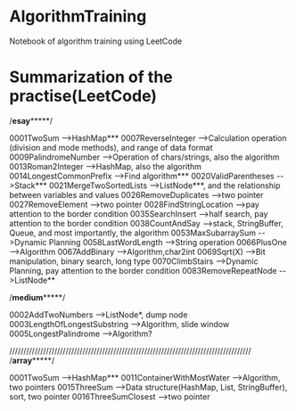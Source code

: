 # AlgorithmTraining
Notebook of algorithm training using LeetCode

# Summarization of the practise(LeetCode)

/******************************************esay***********************************************/

0001TwoSum                      -->HashMap***
0007ReverseInteger              -->Calculation operation (division and mode methods), and range of data format
0009PalindromeNumber	          -->Operation of chars/strings, also the algorithm
0013Roman2Integer	              -->HashMap, also the algorithm
0014LongestCommonPrefix	        -->Find algorithm***
0020ValidParentheses            -->Stack***
0021MergeTwoSortedLists         -->ListNode***, and the relationship between variables and values
0026RemoveDuplicates            -->two pointer
0027RemoveElement               -->two pointer
0028FindStringLocation          -->pay attention to the border condition
0035SearchInsert                -->half search, pay attention to the border condition
0038CountAndSay                 -->stack, StringBuffer, Queue, and most importantly, the algorithm
0053MaxSubarraySum              -->Dynamic Planning
0058LastWordLength              -->String operation
0066PlusOne                     -->Algorithm
0067AddBinary                   -->Algorithm,char2int
0069Sqrt(X)                     -->Bit manipulation, binary search, long type
0070ClimbStairs                 -->Dynamic Planning, pay attention to the border condition
0083RemoveRepeatNode            -->ListNode**


/******************************************medium***********************************************/

0002AddTwoNumbers               -->ListNode*, dump node
0003LengthOfLongestSubstring    -->Algorithm, slide window
0005LongestPalindrome           -->Algorithm?


//////////////////////////////////////////////////////////////////////////////////////
/******************************************array***********************************************/

0001TwoSum                      -->HashMap***
0011ContainerWithMostWater      -->Algorithm, two pointers
0015ThreeSum                    -->Data structure(HashMap, List, StringBuffer), sort, two pointer
0016ThreeSumClosest             -->two pointer
